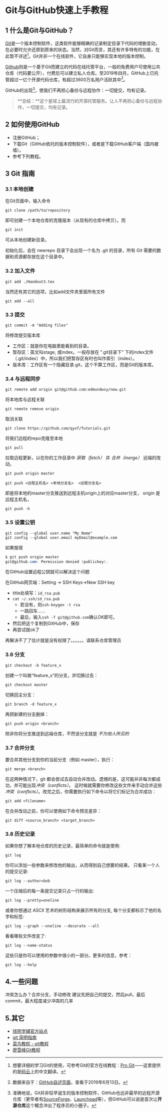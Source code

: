 # Git与GitHub快速上手教程

## 1 什么是Git与GitHub？
[Git](https://git-scm.com)是一个版本控制软件，这类软件能够精确的记录制定目录下代码的增删变动，在必要时允许还原到原来的状态。当然，对Git而言，其还有许多特有的功能，在此暂不详述[^0]。Git并非一个在线软件，它自身只能够实现本地的版本控制。

[Github](https://github.com)则是一个基于Git而建立的代码在线托管平台，一般的免费用户可使用公共仓库（代码要公开），付费后可以建立私人仓库。至2019年四月，GitHub上已托管超过一亿个开源代码仓库，有超过3600万名用户活跃其中[^1]。

GitHub的出现[^2]，使我们不再担心备份与远程协作：一切提交，均有记录。

> **总结：**这个星球上最流行的开源托管服务。让人不再担心备份与远程协作，一切提交，均有记录。

## 2 如何使用GitHub

- 注册GitHub；
- 下载Git（GitHub依托的版本控制软件），或者是下载GitHub客户端（国内被墙）。
- 参考下列教程。

## 3 Git 指南
### 3.1 本地创建
在Git页面中，输入命令

    git clone /path/to/repository 

即可创建一个本地仓库的克隆版本（从现有的仓库中拷贝）。而

    git init

可从本地创建新目录。

初始化后，会在 newrepo 目录下会出现一个名为 .git 的目录，所有 Git 需要的数据和资源都存放在这个目录中。

### 3.2 加入文件
    git add ./Handout3.tex

当然还有其它的选项，比如add文件夹里面所有文件

    git add --all


### 3.3 提交
    git commit -m "Adding files"

将修改提交版本库

- 工作区：就是你在电脑里能看到的目录。
- 暂存区：英文叫stage, 或index。一般存放在 ".git目录下" 下的index文件（.git/index）中，所以我们把暂存区有时也叫作索引（index）。
- 版本库：工作区有一个隐藏目录.git，这个不算工作区，而是Git的版本库。

### 3.4 与远程同步

    git remote add origin git@github.com:edmundwsy/new.git

将本地库与远程关联

    git remote remove origin

取消关联

    git clone https://github.com/qyxf/Tutorials.git

将我们远程的repo克隆至本地

    git pull

拉取远程更新，以在你的工作目录中 *获取（fetch）* 并 *合并（merge）* 远端的改动。

    git push origin master

    git push <远程主机名> <本地分支名>  <远程分支名>

即是将本地的master分支推送到远程主机origin上的对应master分支， origin 是远程主机名，

    git push -h

### 3.5 设置公钥

    git config --global user.name "My Name" 
    git config --global user.email myEmail@example.com

如果报错

```powershell
$ git push origin master                                 
git@github.com: Permission denied (publickey).
```

在GitHub设置远程公钥就可以解决这个问题

在GitHub网页端：Setting -> SSH Keys->New SSH key

- title处填写：`id_rsa.pub`
- `cat ~/.ssh/id_rsa.pub`
  - 若没有，则`ssh-keygen -t rsa`
  - 一路回车......
  - 最后，输入`ssh -T git@github.com`确认OK即可。
- 然后把这个复制到GitHub中，保存
- 再尝试就ok了

再解决不了了估计就是没有权限了。。。。。。请联系仓库管理员

### 3.6 分支


    git checkout -b feature_x

创建一个叫做“feature_x”的分支，并切换过去：

    git checkout master

切换回主分支：

    git branch -d feature_x

再把新建的分支删掉：

    git push origin <branch>

除非你将分支推送到远端仓库，不然该分支就是 *不为他人所见的*

### 3.7 合并分支


要合并其他分支到你的当前分支（例如 master），执行：

    git merge <branch>

在这两种情况下，git 都会尝试去自动合并改动。遗憾的是，这可能并非每次都成功，并可能出现*冲突（conflicts）*。 这时候就需要你修改这些文件来手动合并这些*冲突（conflicts）*。改完之后，你需要执行如下命令以将它们标记为合并成功：

    git add <filename>

在合并改动之前，你可以使用如下命令预览差异：

    git diff <source_branch> <target_branch>

### 3.8 历史记录

如果你想了解本地仓库的历史记录，最简单的命令就是使用: 

    git log

你可以添加一些参数来修改他的输出，从而得到自己想要的结果。 只看某一个人的提交记录:

    git log --author=bob

一个压缩后的每一条提交记录只占一行的输出:

    git log --pretty=oneline

或者你想通过 ASCII 艺术的树形结构来展示所有的分支, 每个分支都标示了他的名字和标签: 

    git log --graph --oneline --decorate --all

看看哪些文件改变了: 

    git log --name-status

这些只是你可以使用的参数中很小的一部分。更多的信息，参考：

    git log --help

## 4.一些问题

冲突怎么办？合并分支，手动修改
建议先把自己的提交，然后pull，最后commit，最大程度减少冲突的几率

## 5.其它

- [钱院学辅官方站点](https://github.com/qyxf)
- [git 简明指南](http://rogerdudler.github.io/git-guide/index.zh.html)
- [菜鸟教程 - git教程](http://www.runoob.com/git/git-tutorial.html)
- [廖雪峰Git教程](
https://www.liaoxuefeng.com/wiki/0013739516305929606dd18361248578c67b8067c8c017b000)


<!--- 引用 --->
[^0]: 想要详细的学习Git的使用，可参考Git的官方在线教程：[Pro Git](https://gitee.com/progit/index.html)——这里提供的是[码云](https://gitee.com/)上的中文翻译。
[^1]: 数据来自于：[GitHub自述页面](https://github.com/about)，查看于2019年6月13日。
[^2]: 准确地说，Git并非较早诞生的版本控制软件，GitHub也远非最早的远程开源仓库（更早者有[SourceForge](https://sourceforge.net)、[Launchpad](https://launchpad.net/)等），但GitHub可以说是首次让**开源仓库**这个概念冲出了程序员的小圈子。